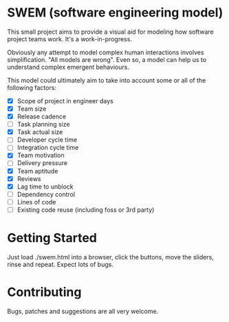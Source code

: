 # SWEM (software engineering model)

This small project aims to provide a visual aid for modeling how software
project teams work. It's a work-in-progress.

Obviously any attempt to model complex human interactions involves
simplification. "All models are wrong". Even so, a model can help us to
understand complex emergent behaviours.

This model could ultimately aim to take into account some or all of the
following factors:

- [x] Scope of project in engineer days
- [x] Team size
- [x] Release cadence
- [ ] Task planning size
- [x] Task actual size
- [ ] Developer cycle time
- [ ] Integration cycle time
- [x] Team motivation
- [ ] Delivery pressure
- [x] Team aptitude
- [x] Reviews
- [x] Lag time to unblock
- [ ] Dependency control
- [ ] Lines of code
- [ ] Existing code reuse (including foss or 3rd party)

# Getting Started

Just load ./swem.html into a browser, click the buttons, move the sliders,
rinse and repeat. Expect lots of bugs.

# Contributing

Bugs, patches and suggestions are all very welcome.
